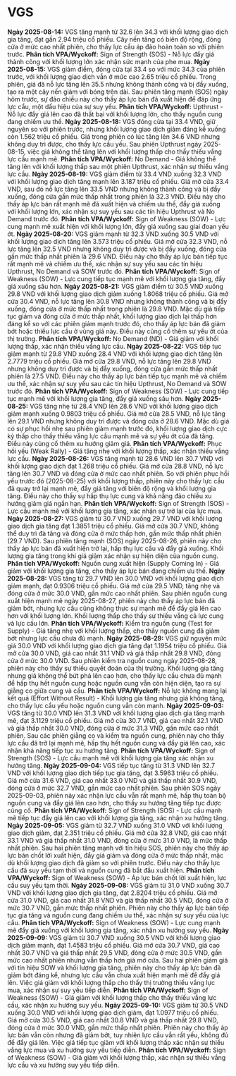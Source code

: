 # VGS

**Ngày 2025-08-14:** VGS tăng mạnh từ 32.6 lên 34.3 với khối lượng giao dịch gia tăng, đạt gần 2.94 triệu cổ phiếu. Cây nến tăng có biên độ rộng, đóng cửa ở mức cao nhất phiên, cho thấy lực cầu áp đảo hoàn toàn so với phiên trước. **Phân tích VPA/Wyckoff:** Sign of Strength (SOS) - Nỗ lực đẩy giá thành công với khối lượng lớn xác nhận sức mạnh của phe mua.
**Ngày 2025-08-15:** VGS giảm điểm, đóng cửa tại 33.4 so với mức 34.3 của phiên trước, với khối lượng giao dịch vẫn ở mức cao 2.65 triệu cổ phiếu. Trong phiên, giá đã nỗ lực tăng lên 35.5 nhưng không thành công và bị đẩy xuống, tạo ra một cây nến giảm với bóng trên dài. Sau phiên tăng mạnh (SOS) ngày hôm trước, sự đảo chiều này cho thấy áp lực bán đã xuất hiện để đáp ứng lực cầu, một dấu hiệu của sự suy yếu. **Phân tích VPA/Wyckoff:** Upthrust - Nỗ lực đẩy giá lên cao đã thất bại với khối lượng lớn, cho thấy nguồn cung đang chiếm ưu thế.
**Ngày 2025-08-18:** VGS đóng cửa tại 33.4 VND, giữ nguyên so với phiên trước, nhưng khối lượng giao dịch giảm đáng kể xuống còn 1.562 triệu cổ phiếu. Giá trong phiên có lúc tăng lên 34.6 VND nhưng không duy trì được, cho thấy lực cầu yếu. Sau phiên Upthrust ngày 2025-08-15, việc giá không thể tăng lên với khối lượng thấp cho thấy thiếu vắng lực cầu mạnh mẽ. **Phân tích VPA/Wyckoff:** No Demand - Giá không thể tăng lên với khối lượng thấp sau một phiên Upthrust, xác nhận sự thiếu vắng lực cầu.
**Ngày 2025-08-19:** VGS giảm điểm từ 33.4 VND xuống 32.3 VND với khối lượng giao dịch tăng mạnh lên 3.187 triệu cổ phiếu. Giá mở cửa 33.4 VND, sau đó nỗ lực tăng lên 33.5 VND nhưng không thành công và bị đẩy xuống, đóng cửa gần mức thấp nhất trong phiên là 32.3 VND. Điều này cho thấy áp lực bán rất mạnh mẽ đã xuất hiện và chiếm ưu thế, đẩy giá xuống với khối lượng lớn, xác nhận sự suy yếu sau các tín hiệu Upthrust và No Demand trước đó. **Phân tích VPA/Wyckoff:** Sign of Weakness (SOW) - Lực cung mạnh mẽ xuất hiện với khối lượng lớn, đẩy giá xuống sau giai đoạn yếu ớt.
**Ngày 2025-08-20:** VGS giảm mạnh từ 32.3 VND xuống 30.5 VND với khối lượng giao dịch tăng lên 3.573 triệu cổ phiếu. Giá mở cửa 32.3 VND, nỗ lực tăng lên 32.5 VND nhưng không duy trì được và bị đẩy xuống, đóng cửa gần mức thấp nhất phiên là 29.6 VND. Điều này cho thấy áp lực bán tiếp tục rất mạnh mẽ và chiếm ưu thế, xác nhận sự suy yếu sau các tín hiệu Upthrust, No Demand và SOW trước đó. **Phân tích VPA/Wyckoff:** Sign of Weakness (SOW) - Lực cung tiếp tục mạnh mẽ với khối lượng gia tăng, đẩy giá xuống sâu hơn.
**Ngày 2025-08-21:** VGS giảm điểm từ 30.5 VND xuống 29.8 VND với khối lượng giao dịch giảm xuống 1.8068 triệu cổ phiếu. Giá mở cửa 30.4 VND, nỗ lực tăng lên 30.8 VND nhưng không thành công và bị đẩy xuống, đóng cửa ở mức thấp nhất trong phiên là 29.8 VND. Mặc dù giá tiếp tục giảm và đóng cửa ở mức thấp nhất, khối lượng giao dịch lại thấp hơn đáng kể so với các phiên giảm mạnh trước đó, cho thấy áp lực bán đã giảm bớt hoặc thiếu lực cầu ở vùng giá này. Điều này củng cố thêm sự yếu ớt của thị trường. **Phân tích VPA/Wyckoff:** No Demand (ND) - Giá giảm với khối lượng thấp, xác nhận thiếu vắng lực cầu.
**Ngày 2025-08-22:** VGS tiếp tục giảm mạnh từ 29.8 VND xuống 28.4 VND với khối lượng giao dịch tăng lên 2.7779 triệu cổ phiếu. Giá mở cửa 29.8 VND, nỗ lực tăng lên 29.8 VND nhưng không duy trì được và bị đẩy xuống, đóng cửa gần mức thấp nhất phiên là 27.5 VND. Điều này cho thấy áp lực bán tiếp tục mạnh mẽ và chiếm ưu thế, xác nhận sự suy yếu sau các tín hiệu Upthrust, No Demand và SOW trước đó. **Phân tích VPA/Wyckoff:** Sign of Weakness (SOW) - Lực cung tiếp tục mạnh mẽ với khối lượng gia tăng, đẩy giá xuống sâu hơn.
**Ngày 2025-08-25:** VGS tăng nhẹ từ 28.4 VND lên 28.6 VND với khối lượng giao dịch giảm mạnh xuống 0.9803 triệu cổ phiếu. Giá mở cửa 28.5 VND, nỗ lực tăng lên 29.1 VND nhưng không duy trì được và đóng cửa ở 28.6 VND. Mặc dù giá có sự phục hồi nhẹ sau phiên giảm mạnh trước đó, khối lượng giao dịch cực kỳ thấp cho thấy thiếu vắng lực cầu mạnh mẽ và sự yếu ớt của đà tăng. Điều này củng cố thêm xu hướng giảm giá. **Phân tích VPA/Wyckoff:** Phục hồi yếu (Weak Rally) - Giá tăng nhẹ với khối lượng thấp, xác nhận thiếu vắng lực cầu.
**Ngày 2025-08-26:** VGS tăng mạnh từ 28.6 VND lên 30.7 VND với khối lượng giao dịch đạt 1.268 triệu cổ phiếu. Giá mở cửa 28.8 VND, nỗ lực tăng lên 30.7 VND và đóng cửa ở mức cao nhất phiên. So với phiên phục hồi yếu trước đó (2025-08-25) với khối lượng thấp, phiên này cho thấy lực cầu đã quay trở lại mạnh mẽ, đẩy giá tăng với biên độ rộng và khối lượng gia tăng. Điều này cho thấy sự hấp thụ lực cung và khả năng đảo chiều xu hướng giảm giá ngắn hạn. **Phân tích VPA/Wyckoff:** Sign of Strength (SOS) - Lực cầu mạnh mẽ với khối lượng gia tăng, xác nhận sự trở lại của lực mua.
**Ngày 2025-08-27:** VGS giảm từ 30.7 VND xuống 29.7 VND với khối lượng giao dịch gia tăng đạt 1.3851 triệu cổ phiếu. Giá mở cửa 30.7 VND, không thể duy trì đà tăng và đóng cửa ở mức thấp hơn, gần mức thấp nhất phiên (29.7 VND). Sau phiên tăng mạnh (SOS) ngày 2025-08-26, phiên này cho thấy áp lực bán đã xuất hiện trở lại, hấp thụ lực cầu và đẩy giá xuống. Khối lượng gia tăng trong khi giá giảm xác nhận sự hiện diện của nguồn cung. **Phân tích VPA/Wyckoff:** Nguồn cung xuất hiện (Supply Coming In) - Giá giảm với khối lượng gia tăng, cho thấy áp lực bán đang chiếm ưu thế.
**Ngày 2025-08-28:** VGS tăng từ 29.7 VND lên 30.0 VND với khối lượng giao dịch giảm mạnh, đạt 0.9306 triệu cổ phiếu. Giá mở cửa 29.5 VND, tăng nhẹ và đóng cửa ở mức 30.0 VND, gần mức cao nhất phiên. Sau phiên nguồn cung xuất hiện mạnh mẽ ngày 2025-08-27, phiên này cho thấy áp lực bán đã giảm bớt, nhưng lực cầu cũng không thực sự mạnh mẽ để đẩy giá lên cao hơn với khối lượng lớn. Khối lượng thấp cho thấy sự thiếu vắng cả lực cung và lực cầu lớn. **Phân tích VPA/Wyckoff:** Kiểm tra nguồn cung (Test for Supply) - Giá tăng nhẹ với khối lượng thấp, cho thấy nguồn cung đã giảm bớt nhưng lực cầu chưa đủ mạnh.
**Ngày 2025-08-29:** VGS giữ nguyên mức giá 30.0 VND với khối lượng giao dịch gia tăng đạt 1.1954 triệu cổ phiếu. Giá mở cửa 30.0 VND, giá cao nhất 31.1 VND và giá thấp nhất 29.8 VND, đóng cửa ở mức 30.0 VND. Sau phiên kiểm tra nguồn cung ngày 2025-08-28, phiên này cho thấy sự thiếu quyết đoán của thị trường. Khối lượng gia tăng nhưng giá không thể bứt phá lên cao hơn, cho thấy lực cầu chưa đủ mạnh để hấp thụ hết nguồn cung hoặc nguồn cung vẫn còn hiện diện, tạo ra sự giằng co giữa cung và cầu. **Phân tích VPA/Wyckoff:** Nỗ lực không mang lại kết quả (Effort Without Result) - Khối lượng gia tăng nhưng giá không tăng, cho thấy lực cầu yếu hoặc nguồn cung vẫn còn mạnh.
**Ngày 2025-09-03:** VGS tăng từ 30.0 VND lên 31.3 VND với khối lượng giao dịch gia tăng mạnh mẽ, đạt 3.1129 triệu cổ phiếu. Giá mở cửa 30.7 VND, giá cao nhất 32.1 VND và giá thấp nhất 30.0 VND, đóng cửa ở mức 31.3 VND, gần mức cao nhất phiên. Sau các phiên giằng co và kiểm tra nguồn cung, phiên này cho thấy lực cầu đã trở lại mạnh mẽ, hấp thụ hết nguồn cung và đẩy giá lên cao, xác nhận khả năng tiếp tục xu hướng tăng. **Phân tích VPA/Wyckoff:** Sign of Strength (SOS) - Lực cầu mạnh mẽ với khối lượng gia tăng xác nhận xu hướng tăng.
**Ngày 2025-09-04:** VGS tiếp tục tăng từ 31.3 VND lên 32.7 VND với khối lượng giao dịch tiếp tục gia tăng, đạt 3.5963 triệu cổ phiếu. Giá mở cửa 31.6 VND, giá cao nhất 33.0 VND và giá thấp nhất 30.9 VND, đóng cửa ở mức 32.7 VND, gần mức cao nhất phiên. Sau phiên SOS ngày 2025-09-03, phiên này xác nhận lực cầu vẫn rất mạnh mẽ, hấp thụ toàn bộ nguồn cung và đẩy giá lên cao hơn, cho thấy xu hướng tăng tiếp tục được củng cố. **Phân tích VPA/Wyckoff:** Sign of Strength (SOS) - Lực cầu mạnh mẽ tiếp tục đẩy giá lên cao với khối lượng gia tăng, xác nhận xu hướng tăng.
**Ngày 2025-09-05:** VGS giảm từ 32.7 VND xuống 31.0 VND với khối lượng giao dịch giảm, đạt 2.351 triệu cổ phiếu. Giá mở cửa 32.8 VND, giá cao nhất 33.1 VND và giá thấp nhất 31.0 VND, đóng cửa ở mức 31.0 VND, là mức thấp nhất phiên. Sau hai phiên tăng mạnh với tín hiệu SOS, phiên này cho thấy áp lực bán chốt lời xuất hiện, đẩy giá giảm và đóng cửa ở mức thấp nhất, mặc dù khối lượng giao dịch đã giảm so với phiên trước. Điều này cho thấy lực cầu đã suy yếu tạm thời và nguồn cung đã bắt đầu xuất hiện. **Phân tích VPA/Wyckoff:** Sign of Weakness (SOW) - Áp lực bán chốt lời xuất hiện, lực cầu suy yếu tạm thời.
**Ngày 2025-09-08:** VGS giảm từ 31.0 VND xuống 30.7 VND với khối lượng giao dịch gia tăng, đạt 2.8204 triệu cổ phiếu. Giá mở cửa 31.0 VND, giá cao nhất 31.8 VND và giá thấp nhất 30.5 VND, đóng cửa ở mức 30.7 VND, gần mức thấp nhất phiên. Phiên này cho thấy áp lực bán tiếp tục gia tăng và nguồn cung đang chiếm ưu thế, xác nhận sự suy yếu của lực cầu. **Phân tích VPA/Wyckoff:** Sign of Weakness (SOW) - Lực cung mạnh mẽ đẩy giá xuống với khối lượng gia tăng, xác nhận xu hướng suy yếu.
**Ngày 2025-09-09:** VGS giảm từ 30.7 VND xuống 30.5 VND với khối lượng giao dịch giảm mạnh, đạt 1.4583 triệu cổ phiếu. Giá mở cửa 30.7 VND, giá cao nhất 30.7 VND và giá thấp nhất 29.5 VND, đóng cửa ở mức 30.5 VND, gần mức cao nhất phiên nhưng vẫn thấp hơn giá mở cửa. Sau hai phiên giảm giá với tín hiệu SOW và khối lượng gia tăng, phiên này cho thấy áp lực bán đã giảm bớt đáng kể, nhưng lực cầu vẫn chưa xuất hiện mạnh mẽ để đẩy giá lên. Việc giá giảm với khối lượng thấp cho thấy thị trường thiếu vắng lực mua, xác nhận sự suy yếu tiếp diễn. **Phân tích VPA/Wyckoff:** Sign of Weakness (SOW) - Giá giảm với khối lượng thấp cho thấy thiếu vắng lực cầu, xác nhận xu hướng suy yếu.
**Ngày 2025-09-10:** VGS giảm từ 30.5 VND xuống 30.0 VND với khối lượng giao dịch giảm, đạt 1.0977 triệu cổ phiếu. Giá mở cửa 30.5 VND, giá cao nhất 30.8 VND và giá thấp nhất 29.8 VND, đóng cửa ở mức 30.0 VND, gần mức thấp nhất phiên. Phiên này cho thấy áp lực bán vẫn còn nhưng đã giảm bớt, tuy nhiên lực cầu vẫn rất yếu, không đủ để đẩy giá lên. Việc giá tiếp tục giảm với khối lượng thấp xác nhận sự thiếu vắng lực mua và xu hướng suy yếu tiếp diễn. **Phân tích VPA/Wyckoff:** Sign of Weakness (SOW) - Giá giảm với khối lượng thấp, xác nhận sự thiếu vắng lực cầu và xu hướng suy yếu tiếp diễn.
